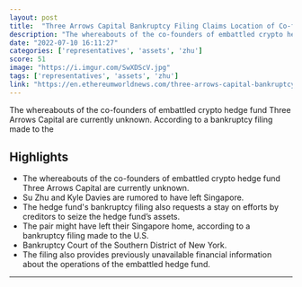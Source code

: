 ```yaml
---
layout: post
title:  "Three Arrows Capital Bankruptcy Filing Claims Location of Co-founders is Currently Unknown - Ethereum World News"
description: "The whereabouts of the co-founders of embattled crypto hedge fund Three Arrows Capital are currently unknown. According to a bankruptcy filing made to the"
date: "2022-07-10 16:11:27"
categories: ['representatives', 'assets', 'zhu']
score: 51
image: "https://i.imgur.com/SwXDScV.jpg"
tags: ['representatives', 'assets', 'zhu']
link: "https://en.ethereumworldnews.com/three-arrows-capital-bankruptcy-filing-claims-location-of-co-founders-is-unknown/"
---
```


The whereabouts of the co-founders of embattled crypto hedge fund Three Arrows Capital are currently unknown. According to a bankruptcy filing made to the

## Highlights

- The whereabouts of the co-founders of embattled crypto hedge fund Three Arrows Capital are currently unknown.
- Su Zhu and Kyle Davies are rumored to have left Singapore.
- The hedge fund's bankruptcy filing also requests a stay on efforts by creditors to seize the hedge fund’s assets.
- The pair might have left their Singapore home, according to a bankruptcy filing made to the U.S.
- Bankruptcy Court of the Southern District of New York.
- The filing also provides previously unavailable financial information about the operations of the embattled hedge fund.

---
